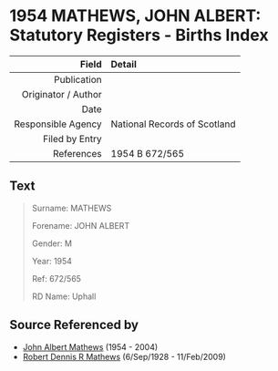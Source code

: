 ﻿---
layout: page
permalink: /sources/s35341986
---

# 1954 MATHEWS, JOHN ALBERT: Statutory Registers - Births Index

Field | Detail
---:|:---
Publication | 
Originator / Author | 
Date | 
Responsible Agency | National Records of Scotland
Filed by Entry | 
References | 1954 B 672/565

## Text

> Surname: MATHEWS
>
> Forename: JOHN ALBERT
>
> Gender: M
>
> Year: 1954
>
> Ref: 672/565
>
> RD Name: Uphall
>

## Source Referenced by

* [John Albert Mathews](../people/@35875756@-john-albert-mathews-b1954-d2004.md) (1954 - 2004)
* [Robert Dennis R Mathews](../people/@58223940@-robert-dennis-r-mathews-b1928-9-6-d2009-2-11.md) (6/Sep/1928 - 11/Feb/2009)
